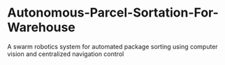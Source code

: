 # Autonomous-Parcel-Sortation-For-Warehouse
A swarm robotics system for automated package sorting using computer vision and centralized navigation control
